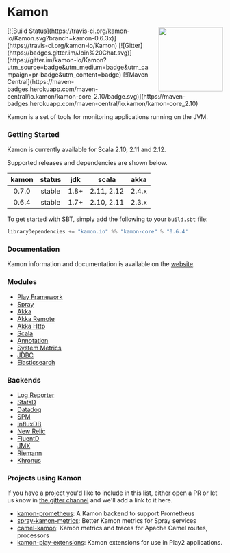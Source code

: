 # Kamon
<img align="right" src="https://rawgit.com/kamon-io/Kamon/kamon-0.6.3.x/kamon-logo.svg" height="150px" style="padding-left: 20px"/>
[![Build Status](https://travis-ci.org/kamon-io/Kamon.svg?branch=kamon-0.6.3x)](https://travis-ci.org/kamon-io/Kamon)
[![Gitter](https://badges.gitter.im/Join%20Chat.svg)](https://gitter.im/kamon-io/Kamon?utm_source=badge&utm_medium=badge&utm_campaign=pr-badge&utm_content=badge)
[![Maven Central](https://maven-badges.herokuapp.com/maven-central/io.kamon/kamon-core_2.10/badge.svg)](https://maven-badges.herokuapp.com/maven-central/io.kamon/kamon-core_2.10)

Kamon is a set of tools for monitoring applications running on the JVM.

### Getting Started

Kamon is currently available for Scala 2.10, 2.11 and 2.12.

Supported releases and dependencies are shown below.

| kamon  | status | jdk  | scala            | akka   |
|:------:|:------:|:----:|------------------|:------:|
|  0.7.0 | stable | 1.8+ | 2.11, 2.12       | 2.4.x  |
|  0.6.4 | stable | 1.7+ | 2.10, 2.11       | 2.3.x  |


To get started with SBT, simply add the following to your `build.sbt`
file:

```scala
libraryDependencies += "kamon.io" %% "kamon-core" % "0.6.4"
```

### Documentation

Kamon information and documentation is available on the
[website](http://kamon.io).

### Modules ###

* [Play Framework]
* [Spray]  
* [Akka] 
* [Akka Remote]
* [Akka Http]  
* [Scala]  
* [Annotation]
* [System Metrics] 
* [JDBC]  
* [Elasticsearch]

### Backends ###

* [Log Reporter]
* [StatsD] 
* [Datadog] 
* [SPM]
* [InfluxDB] 
* [New Relic]  
* [FluentD] 
* [JMX] 
* [Riemann]  
* [Khronus]  


### Projects using Kamon ###

If you have a project you'd like to include in this list, either open a PR or let us know in [the gitter channel](https://gitter.im/kamon-io/Kamon) and we'll add a link to it here.

* [kamon-prometheus](https://github.com/MonsantoCo/kamon-prometheus): A Kamon backend to support Prometheus
* [spray-kamon-metrics](https://github.com/MonsantoCo/spray-kamon-metrics): Better Kamon metrics for Spray services
* [camel-kamon](https://github.com/osinka/camel-kamon): Kamon metrics and traces for Apache Camel routes, processors
* [kamon-play-extensions](https://github.com/agiledigital/kamon-play-extensions): Kamon extensions for use in Play2 applications.




[Play Framework]: https://github.com/kamon-io/kamon-play
[Spray]: https://github.com/kamon-io/kamon-spray
[Akka]:https://github.com/kamon-io/kamon-akka                                          
[Akka Remote]: https://github.com/kamon-io/kamon-akka-remote
[Akka Http]: https://github.com/kamon-io/kamon-akka-http
[Scala]: https://github.com/kamon-io/kamon-scala 
[Annotation]: https://github.com/kamon-io/kamon-annotation 
[System Metrics]: https://github.com/kamon-io/kamon-system-metrics
[JDBC]: https://github.com/kamon-io/kamon-jdbc
[Elasticsearch]: https://github.com/kamon-io/kamon-elasticsearch

[Log Reporter]: https://github.com/kamon-io/kamon-log-reporter
[SPM]: https://github.com/kamon-io/kamon-spm
[Datadog]: https://github.com/kamon-io/kamon-datadog
[FluentD]: https://github.com/kamon-io/kamon-fluentd
[JMX]: https://github.com/kamon-io/kamon-jmx
[StatsD]: https://github.com/kamon-io/kamon-statsd
[Riemann]: https://github.com/kamon-io/kamon-riemann 
[Khronus]: https://github.com/kamon-io/kamon-khronus 
[New Relic]: https://github.com/kamon-io/kamon-newrelic
[InfluxDB]: https://github.com/kamon-io/kamon-influxdb


